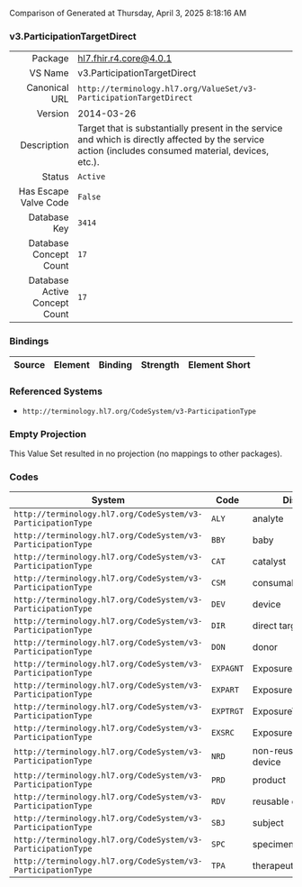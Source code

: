 Comparison of 
Generated at Thursday, April 3, 2025 8:18:16 AM

### v3.ParticipationTargetDirect

|      |     |
| ---: | --- |
| Package | hl7.fhir.r4.core@4.0.1 |
| VS Name | v3.ParticipationTargetDirect |
| Canonical URL | `http://terminology.hl7.org/ValueSet/v3-ParticipationTargetDirect` |
| Version | 2014-03-26 |
| Description | Target that is substantially present in the service and which is directly affected by the service action (includes consumed material, devices, etc.). |
| Status | `Active` |
| Has Escape Valve Code | `False` |
| Database Key | `3414` |
| Database Concept Count | `17` |
| Database Active Concept Count | `17` |
### Bindings

| Source | Element | Binding | Strength | Element Short |
| ------ | ------- | ------- | -------- | ------------- |

### Referenced Systems

* `http://terminology.hl7.org/CodeSystem/v3-ParticipationType`
### Empty Projection

This Value Set resulted in no projection (no mappings to other packages).

### Codes

| System | Code | Display |
| ------ | ---- | ------- |
| `http://terminology.hl7.org/CodeSystem/v3-ParticipationType` | `ALY` | analyte |
| `http://terminology.hl7.org/CodeSystem/v3-ParticipationType` | `BBY` | baby |
| `http://terminology.hl7.org/CodeSystem/v3-ParticipationType` | `CAT` | catalyst |
| `http://terminology.hl7.org/CodeSystem/v3-ParticipationType` | `CSM` | consumable |
| `http://terminology.hl7.org/CodeSystem/v3-ParticipationType` | `DEV` | device |
| `http://terminology.hl7.org/CodeSystem/v3-ParticipationType` | `DIR` | direct target |
| `http://terminology.hl7.org/CodeSystem/v3-ParticipationType` | `DON` | donor |
| `http://terminology.hl7.org/CodeSystem/v3-ParticipationType` | `EXPAGNT` | ExposureAgent |
| `http://terminology.hl7.org/CodeSystem/v3-ParticipationType` | `EXPART` | ExposureParticipation |
| `http://terminology.hl7.org/CodeSystem/v3-ParticipationType` | `EXPTRGT` | ExposureTarget |
| `http://terminology.hl7.org/CodeSystem/v3-ParticipationType` | `EXSRC` | ExposureSource |
| `http://terminology.hl7.org/CodeSystem/v3-ParticipationType` | `NRD` | non-reuseable device |
| `http://terminology.hl7.org/CodeSystem/v3-ParticipationType` | `PRD` | product |
| `http://terminology.hl7.org/CodeSystem/v3-ParticipationType` | `RDV` | reusable device |
| `http://terminology.hl7.org/CodeSystem/v3-ParticipationType` | `SBJ` | subject |
| `http://terminology.hl7.org/CodeSystem/v3-ParticipationType` | `SPC` | specimen |
| `http://terminology.hl7.org/CodeSystem/v3-ParticipationType` | `TPA` | therapeutic agent |
